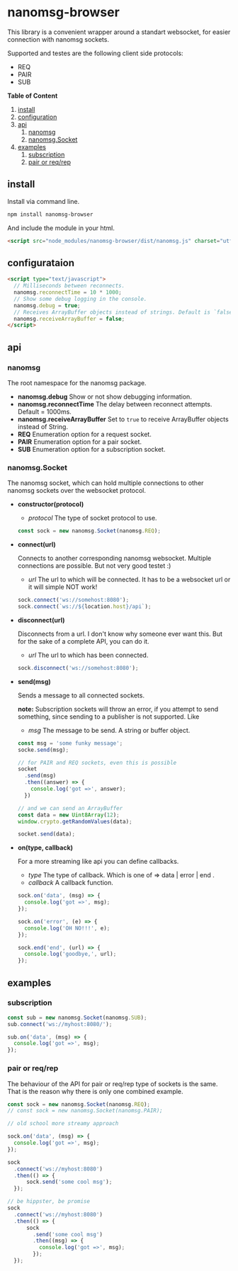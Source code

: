 # nanomsg-browser

This library is a convenient wrapper around a standart websocket, for
easier connection with nanomsg sockets.

Supported and testes are the following client side protocols:

+ REQ
+ PAIR
+ SUB

**Table of Content**

1. [install](#install)
2. [configuration](#configuration)
3. [api](#api)
    1. [nanomsg](#nanomsg)
    2. [nanomsg.Socket](#nanomsgsocket)
4. [examples](#examples)
    1. [subscription](#subscription)
    2. [pair or req/rep](#pair-or-reqrep)

## install

Install via command line.

```sh
npm install nanomsg-browser
```

And include the module in your html.

```html
<script src="node_modules/nanomsg-browser/dist/nanomsg.js" charset="utf-8"></script>
```

## configurataion
```html
<script type="text/javascript">
  // Milliseconds between reconnects.
  nanomsg.reconnectTime = 10 * 1000;
  // Show some debug logging in the console.
  nanomsg.debug = true;
  // Receives ArrayBuffer objects instead of strings. Default is `false`.
  nanomsg.receiveArrayBuffer = false;
</script>
```

## api

### nanomsg

The root namespace for the nanomsg package.

+ **nanomsg.debug** Show or not show debugging information.
+ **nanomsg.reconnectTime** The delay between reconnect attempts. Default = 1000ms.
+ **nanomsg.receiveArrayBuffer** Set to `true` to receive ArrayBuffer objects instead of String.
+ **REQ** Enumeration option for a request socket.
+ **PAIR** Enumeration option for a pair socket.
+ **SUB** Enumeration option for a subscription socket.

### nanomsg.Socket

The nanomsg socket, which can hold multiple connections to other
nanomsg sockets over the websocket protocol.

+ **constructor(protocol)**
  + *protocol* The type of socket protocol to use.

  ```js
  const sock = new nanomsg.Socket(nanomsg.REQ);
  ```
+ **connect(url)**

  Connects to another corresponding nanomsg websocket.
  Multiple connections are possible. But not very good testet :)
  + *url* The url to which will be connected. It has to be a    websocket url or it will simple NOT work!

  ```js
  sock.connect('ws://somehost:8080');
  sock.connect(`ws://${location.host}/api`);
  ```
+ **disconnect(url)**

  Disconnects from a url. I don't know why someone ever want this. But for the sake of a complete API, you can do it.

  + *url* The url to which has been connected.

  ```js
  sock.disconnect('ws://somehost:8080');
  ```

+ **send(msg)**

  Sends a message to all connected sockets.

  **note:** Subscription sockets will throw an error, if you attempt to send something,
    since sending to a publisher is not supported. Like

  + *msg* The message to be send. A string or buffer object.

  ```js
  const msg = 'some funky message';
  socke.send(msg);

  // for PAIR and REQ sockets, even this is possible
  socket
    .send(msg)
    .then((answer) => {
      console.log('got =>', answer);
    })

  // and we can send an ArrayBuffer
  const data = new Uint8Array(12);
  window.crypto.getRandomValues(data);

  socket.send(data);
  ```

+ **on(type, callback)**

  For a more streaming like api you can define callbacks.

  + *type* The type of callback. Which is one of => data | error | end .
  + *callback* A callback function.

  ```js
  sock.on('data', (msg) => {
    console.log('got =>', msg);
  });

  sock.on('error', (e) => {
    console.log('OH NO!!!', e);
  });

  sock.end('end', (url) => {
    console.log('goodbye,', url);
  });
  ```

## examples

### subscription

  ```js
  const sub = new nanomsg.Socket(nanomsg.SUB);
  sub.connect('ws://myhost:8080/');

  sub.on('data', (msg) => {
    console.log('got =>', msg);
  });
  ```

### pair or req/rep

  The behaviour of the API for pair or req/rep type of sockets
  is the same. That is the reason why there is only one combined example.

  ```js
  const sock = new nanomsg.Socket(nanomsg.REQ);
  // const sock = new nanomsg.Socket(nanomsg.PAIR);

  // old school more streamy approach

  sock.on('data', (msg) => {
    console.log('got =>', msg);
  });

  sock
    .connect('ws://myhost:8080')
    .then(() => {
        sock.send('some cool msg');
    });

  // be hippster, be promise
  sock
    .connect('ws://myhost:8080')
    .then(() => {
        sock
          .send('some cool msg')
          .then((msg) => {
            console.log('got =>', msg);
          });
    });
  ```
